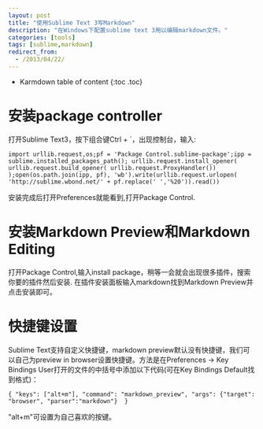 ```yaml
---
layout: post
title: "使用Sublime Text 3写Markdown"
description: "在Windows下配置sublime text 3用以编辑markdown文件。"
categories: [tools]
tags: [sublime,markdown]
redirect_from:
  - /2013/04/22/
---
```


* Karmdown table of content
{:toc .toc}

# 安装package controller
打开Sublime Text3，按下组合键Ctrl + `，出现控制台，输入:

~~~~~~~
import urllib.request,os;pf = 'Package Control.sublime-package';ipp = sublime.installed_packages_path(); urllib.request.install_opener( urllib.request.build_opener( urllib.request.ProxyHandler()) );open(os.path.join(ipp, pf), 'wb').write(urllib.request.urlopen( 'http://sublime.wbond.net/' + pf.replace(' ','%20')).read())
~~~~~~~~~~~~~~~~

安装完成后打开Preferences就能看到,打开Package Control.

# 安装Markdown Preview和Markdown Editing
打开Package Control,输入install package，稍等一会就会出现很多插件，搜索你要的插件然后安装.
在插件安装面板输入markdown找到Markdown Preview并点击安装即可。

# 快捷键设置
Sublime Text支持自定义快捷键，markdown preview默认没有快捷键，我们可以自己为preview in browser设置快捷键。方法是在Preferences -> Key Bindings User打开的文件的中括号中添加以下代码(可在Key Bindings Default找到格式)：

~~~~~~~~~~~
{ "keys": ["alt+m"], "command": "markdown_preview", "args": {"target": "browser", "parser":"markdown"}  }   
~~~~~~~~~~~~~~~

"alt+m"可设置为自己喜欢的按键。 